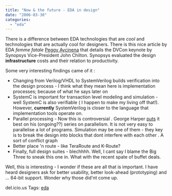 ```yaml
---
title: "Now & the future - EDA in design"
date: "2006-03-30"
categories: 
  - "eda"
---
```


There is a difference between EDA technologies that are _cool_ and technologies that are actually cool for designers. There is this nice article by EDA _femme fatale_ [Peggy Aycinena](http://www.aycinena.com/index2/template_voices.html?index3/archive/tets%20maniwa%20-%20dvcon%202006%20keynote) that details the DVCon keynote by Synopsys Vice-President John Chilton. Synopsys evaluated the design **infrastructure** costs and their relation to productivity.

Some very interesting findings came of it :

- Changing from Verilog/VHDL to SystemVerilog builds verification into the design process - I think what they mean here is implementation processes; because of what he says later on
- SystemC is important for transaction level modeling and simulation - well SystemC is also verifiable ( I happen to make my living off that!). However, **currently** SystemVerilog is closer to the language that implementation tools operate on.
- Parallel processing - Now this is controversial . George Harper [puts](http://chipsandbs.blogspot.com/2006/03/auto-parallelization-of-c-code-is-not.html) it best on his (ongoing??) series on parallelism. It is not very easy to parallelise a lot of programs. Simulation may be one of them - they key is to break the design into blocks that dont interfere with each other . A sort of conflict graph
- Better place 'n route - like TeraRoute and K-Route?
- Finally, full design suites - blechhhh. Well, I cant say I blame the Big Three to sneak this one in. What with the recent spate of buffet deals.

Well, this is interesting - I wonder if these are all that is important. I have heard designers ask for better usability, better look-ahead (prototyping) and ... 64-bit support. Wonder why those did'nt come up.

del.icio.us Tags: [eda](http://del.icio.us/sss8ue/eda)

